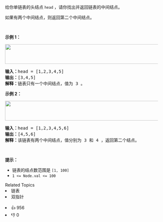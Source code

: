 <p>给你单链表的头结点 <code>head</code> ，请你找出并返回链表的中间结点。</p>

<p>如果有两个中间结点，则返回第二个中间结点。</p>

<p>&nbsp;</p>

<p><strong class="example">示例 1：</strong></p> 
<img alt="" src="https://assets.leetcode.com/uploads/2021/07/23/lc-midlist1.jpg" style="width: 544px; height: 65px;" /> 
<pre>
<strong>输入：</strong>head = [1,2,3,4,5]
<strong>输出：</strong>[3,4,5]
<strong>解释：</strong>链表只有一个中间结点，值为 3 。
</pre>

<p><strong class="example">示例 2：</strong></p> 
<img alt="" src="https://assets.leetcode.com/uploads/2021/07/23/lc-midlist2.jpg" style="width: 664px; height: 65px;" /> 
<pre>
<strong>输入：</strong>head = [1,2,3,4,5,6]
<strong>输出：</strong>[4,5,6]
<strong>解释：</strong>该链表有两个中间结点，值分别为 3 和 4 ，返回第二个结点。
</pre>

<p>&nbsp;</p>

<p><strong>提示：</strong></p>

<ul> 
 <li>链表的结点数范围是 <code>[1, 100]</code></li> 
 <li><code>1 &lt;= Node.val &lt;= 100</code></li> 
</ul>

<div><div>Related Topics</div><div><li>链表</li><li>双指针</li></div></div><br><div><li>👍 956</li><li>👎 0</li></div>